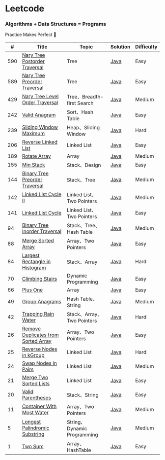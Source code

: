 Leetcode
========

### Algorithms + Data Structures = Programs

Practice Makes Perfect :lollipop:

| # | Title | Topic | Solution | Difficulty |
|---| ----- | ----- | -------- | ---------- |
|590|[Nary Tree Postorder Traversal](https://leetcode-cn.com/problems/n-ary-tree-postorder-traversal/)|Tree|[Java](./src/solution/easy/P590_Nary_Tree_Postorder_Traversal.java)|Easy|
|589|[Nary Tree Preorder Traversal](https://leetcode-cn.com/problems/n-ary-tree-preorder-traversal/)|Tree|[Java](./src/solution/easy/P589_Nary_Tree_Preorder_Traversal.java)|Easy|
|429|[Nary Tree Level Order Traversal](https://leetcode-cn.com/problems/n-ary-tree-level-order-traversal/)|Tree、Breadth-first Search|[Java](./src/solution/medium/P429_Nary_Tree_Level_Order_Traversal.java)|Medium|
|242|[Valid Anagram](https://leetcode-cn.com/problems/valid-anagram/)|Sort、Hash Table|[Java](./src/solution/easy/P242_Valid_Anagram.java)|Easy|
|239|[Sliding Window Maximum](https://leetcode-cn.com/problems/sliding-window-maximum/)|Heap、Sliding Window|[Java](./src/solution/hard/P239_Sliding_Window_Maximum.java)|Hard|
|206|[Reverse Linked List](https://leetcode-cn.com/problems/reverse-linked-list/)|Linked List|[Java](./src/solution/easy/P206_Reverse_Linked_List.java)|Easy|
|189|[Rotate Array](https://leetcode-cn.com/problems/rotate-array/)|Array|[Java](./src/solution/medium/P189_Rotate_Array.java)|Medium|
|155|[Min Stack](https://leetcode-cn.com/problems/min-stack/)|Stack、Design|[Java](./src/solution/easy/P155_Min_Stack.java)|Easy|
|144|[Binary Tree Preorder Traversal](https://leetcode-cn.com/problems/binary-tree-preorder-traversal/)|Stack、Tree|[Java](./src/solution/medium/P144_Binary_Tree_Preorder_Traversal.java)|Medium|
|142|[Linked List Cycle II](https://leetcode-cn.com/problems/linked-list-cycle-ii/)|Linked List、Two Pointers|[Java](./src/solution/medium/P142_Linked_List_Cycle_II.java)|Medium|
|141|[Linked List Cycle](https://leetcode-cn.com/problems/linked-list-cycle/)|Linked List、Two Pointers|[Java](./src/solution/easy/P141_Linked_List_Cycle.java)|Easy|
|94|[Binary Tree Inorder Traversal](https://leetcode-cn.com/problems/binary-tree-inorder-traversal/)|Stack、Tree、Hash Table|[Java](./src/solution/medium/P94_Binary_Tree_Inorder_Traversal.java)|Medium|
|88|[Merge Sorted Array](https://leetcode-cn.com/problems/merge-sorted-array/)|Array、Two Pointers|[Java](./src/solution/easy/P88_Merge_Sorted_Array.java)|Easy|
|84|[Largest Rectangle in Histogram](https://leetcode-cn.com/problems/largest-rectangle-in-histogram/)|Stack、Array|[Java](./src/solution/hard/P84_Largest_Rectangle_in_Histogram.java)|Hard|
|70|[Climbing Stairs](https://leetcode-cn.com/problems/climbing-stairs/)|Dynamic Programming|[Java](./src/solution/easy/P70_Climbing_Stairs.java)|Easy|
|66|[Plus One](https://leetcode-cn.com/problems/plus-one/)|Array|[Java](./src/solution/easy/P66_Plus_One.java)|Easy|
|49|[Group Anagrams](https://leetcode-cn.com/problems/group-anagrams/)|Hash Table、String|[Java](./src/solution/medium/P49_Group_Anagrams.java)|Medium|
|42|[Trapping Rain Water](https://leetcode-cn.com/problems/trapping-rain-water/)|Stack、Array、Two Pointers|[Java](./src/solution/hard/P42_Trapping_Rain_Water.java)|Hard|
|26|[Remove Duplicates from Sorted Array](https://leetcode-cn.com/problems/remove-duplicates-from-sorted-array/)|Array、Two Pointers|[Java](./src/solution/easy/P26_Remove_Duplicates_from_Sorted_Array.java)|Easy|
|25|[Reverse Nodes in kGroup](https://leetcode-cn.com/problems/reverse-nodes-in-k-group/)|Linked List|[Java](./src/solution/hard/P25_Reverse_Nodes_in_kGroup.java)|Hard|
|24|[Swap Nodes in Pairs](https://leetcode-cn.com/problems/swap-nodes-in-pairs/)|Linked List|[Java](./src/solution/medium/P24_Swap_Nodes_in_Pairs.java)|Medium|
|21|[Merge Two Sorted Lists](https://leetcode-cn.com/problems/merge-two-sorted-lists/)|Linked List|[Java](./src/solution/easy/P21_Merge_Two_Sorted_Lists.java)|Easy|
|20|[Valid Parentheses](https://leetcode-cn.com/problems/valid-parentheses/)|Stack、String|[Java](./src/solution/easy/P20_Valid_Parentheses.java)|Easy|
|11|[Container With Most Water](https://leetcode-cn.com/problems/container-with-most-water/)|Array、Two Pointers|[Java](./src/solution/medium/P11_Container_With_Most_Water.java)|Medium|
|5|[Longest Palindromic Substring](https://leetcode-cn.com/problems/longest-palindromic-substring/)|String、Dynamic Programming|[Java](./src/solution/medium/P5_Longest_Palindromic_Substring.java)|Medium|
|1|[Two Sum](https://leetcode-cn.com/problems/two-sum/)|Array、HashTable|[Java](./src/solution/easy/P1_Two_Sum.java)|Easy|
